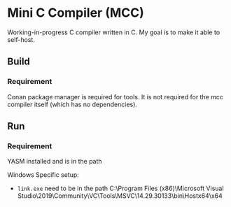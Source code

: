 # Mini C Compiler (MCC)

Working-in-progress C compiler written in C. My goal is to make it able to self-host.

## Build

### Requirement

Conan package manager is required for tools. It is not required for the mcc compiler itself (which has no dependencies).

## Run

### Requirement

YASM installed and is in the path

Windows Specific setup:

- `link.exe` need to be in the path C:\Program Files (x86)\Microsoft Visual
  Studio\2019\Community\VC\Tools\MSVC\14.29.30133\bin\Hostx64\x64